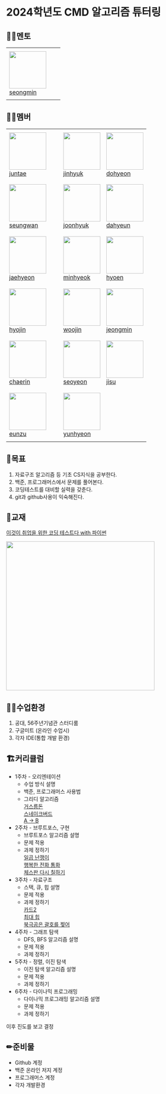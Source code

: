 # 2024학년도 CMD 알고리즘 튜터링

## 💁‍♂️멘토
<table>
  <tr height="140px">
    <td width="130px">
      <a href="https://github.com/seongm1n"><img height="100px" width="100px" src="https://avatars.githubusercontent.com/u/166149819?v=4"></a>
      <br>
      <a href="https://github.com/seongm1n">seongmin</a>
    </td>
  </tr>
</table>

## 🙋‍♂️멤버
<table>
  <tr height="140px">
    <td width="130px">
      <a href="https://github.com/jangjuntae"><img height="100px" width="100px" src="https://avatars.githubusercontent.com/u/91938434?v=4"></a>
      <br>
      <a href="https://github.com/jangjuntae">juntae</a>
    </td>
    <td>
      <a href="https://github.com/sukryu"><img height="100px" width="100px" src="https://avatars.githubusercontent.com/u/94154497?v=4"></a>
      <br>
      <a href="https://github.com/sukryu">jinhyuk</a>
    </td>
    <td>
      <a href="https://github.com/isdohyeon"><img height="100px" width="100px" src="https://avatars.githubusercontent.com/u/156043136?v=4"></a>
      <br>
      <a href="https://github.com/isdohyeon">dohyeon</a>
    </td>
  </tr>
  <tr height="140px">
    <td>
      <a href="https://github.com/svvchu"><img height="100px" width="100px" src="https://avatars.githubusercontent.com/u/112860927?v=4"></a>
      <br>
      <a href="https://github.com/svvchu">seungwan</a>
    </td>
    <td>
      <a href="https://github.com/SiRyung"><img height="100px" width="100px" src="https://avatars.githubusercontent.com/u/91623756?v=4"></a>
      <br>
      <a href="https://github.com/SiRyung">joonhyuk</a>
    </td>
    <td>
      <a href="https://github.com/mopy12"><img height="100px" width="100px" src="https://avatars.githubusercontent.com/u/166390212?v=4"></a>
      <br>
      <a href="https://github.com/mopy12">dahyeun</a>
    </td>
  </tr>
  <tr height="140px">
    <td>
      <a href="https://github.com/hamtory05"><img height="100px" width="100px" src="https://avatars.githubusercontent.com/u/163499219?v=4"></a>
      <br>
      <a href="https://github.com/hamtory05">jaehyeon</a>
    </td>
    <td>
      <a href="https://github.com/alsgur05"><img height="100px" width="100px" src="https://avatars.githubusercontent.com/u/76838480?v=4"></a>
      <br>
      <a href="https://github.com/alsgur05">minhyeok</a>
    </td>
    <td>
      <a href="https://github.com/hyoeun24"><img height="100px" width="100px" src="https://avatars.githubusercontent.com/u/163793234?v=4"></a>
      <br>
      <a href="https://github.com/hyoeun24">hyoen</a>
    </td>
  </tr>
  <tr height="140px">
    <td>
      <a href="https://github.com/hyojin-j"><img height="100px" width="100px" src="https://avatars.githubusercontent.com/u/166384892?v=4"></a>
      <br>
      <a href="https://github.com/hyojin-j">hyojin</a>
    </td>
    <td>
      <a href="https://github.com/Woojin525"><img height="100px" width="100px" src="https://avatars.githubusercontent.com/u/166416355?v=4"></a>
      <br>
      <a href="https://github.com/Woojin525">woojin</a>
    </td>
    <td>
      <a href="https://github.com/parkjm0114"><img height="100px" width="100px" src="https://avatars.githubusercontent.com/u/163758291?v=4"></a>
      <br>
      <a href="https://github.com/parkjm0114">jeongmin</a>
    </td>
  </tr>
  <tr height="140px">
    <td>
      <a href="https://github.com/chaerinu"><img height="100px" width="100px" src="https://avatars.githubusercontent.com/u/166604981?v=4"></a>
      <br>
      <a href="https://github.com/chaerinu">chaerin</a>
    </td>
    <td>
      <a href="https://github.com/tjdus04"><img height="100px" width="100px" src="https://avatars.githubusercontent.com/u/166391394?v=4"></a>
      <br>
      <a href="https://github.com/tjdus04">seoyeon</a>
    </td>
    </td>
    <td>
      <a href="https://github.com/JISUWITHALLCAPS"><img height="100px" width="100px" src="https://avatars.githubusercontent.com/u/128721747?v=4"></a>
      <br>
      <a href="https://github.com/JISUWITHALLCAPS">jisu</a>
    </td>
  </tr>
  <tr height="140px">
    <td>
      <a href="https://github.com/eunzzu"><img height="100px" width="100px" src="https://avatars.githubusercontent.com/u/145631943?v=4"></a>
      <br>
      <a href="https://github.com/eunzzu">eunzu</a>
    </td>
    <td>
      <a href="https://github.com/KYH-code"><img height="100px" width="100px" src="https://avatars.githubusercontent.com/u/92522544?v=4"></a>
      <br>
      <a href="https://github.com/KYH-code">yunhyeon</a>
    </td>
  </tr>
</table>


## 🥅목표
1. 자료구조 알고리즘 등 기초 CS지식을 공부한다.
2. 백준, 프로그래머스에서 문제를 풀어본다.
3. 코딩테스트를 대비할 실력을 갖춘다.
4. git과 github사용이 익숙해진다.


## 📖교재
[이것이 취업을 위한 코딩 테스트다 with 파이썬](https://www.yes24.com/Product/Goods/91433923)

<img src="https://image.yes24.com/goods/91433923/XL" height = 400>


## 🧑‍💻수업환경
1. 공대, 56주년기념관 스터디룸
2. 구글미트 (온라인 수업시)
3. 각자 IDE(통합 개발 환경)

## 🏗커리큘럼
- 1주차 - 오리엔테이션
  - 수업 방식 설명
  - 백준, 프로그래머스 사용법
  - 그리디 알고리즘<br>
  [거스름돈](https://www.acmicpc.net/problem/5585)<br>
  [스네이크버드](https://www.acmicpc.net/problem/16435)<br>
  [A -> B](https://www.acmicpc.net/problem/16953)<br>
- 2주차 - 브루트포스, 구현
  - 브루트포스 알고리즘 설명
  - 문제 적용
  - 과제 정하기<br>
  [일곱 난쟁이](https://www.acmicpc.net/problem/2309)<br>
  [행복한 전화 통화](https://www.acmicpc.net/problem/3863)<br>
  [체스판 다시 칠하기](https://www.acmicpc.net/problem/1018)<br>
- 3주차 - 자료구조
  - 스택, 큐, 힙 설명
  - 문제 적용
  - 과제 정하기<br>
  [카드2](https://www.acmicpc.net/problem/2164)<br>
  [최대 힙](https://www.acmicpc.net/problem/11279)<br>
  [북극곰은 괄호를 찢어](https://www.acmicpc.net/problem/25918)<br>
- 4주차 - 그래프 탐색
  - DFS, BFS 알고리즘 설명
  - 문제 적용
  - 과제 정하기
- 5주차 - 정렬, 이진 탐색
  - 이진 탐색 알고리즘 설명
  - 문제 적용
  - 과제 정하기
- 6주차 - 다이나믹 프로그래밍
  - 다이나믹 프로그래밍 알고리즘 설명
  - 문제 적용
  - 과제 정하기

이후 진도를 보고 결정

## ✏준비물
- Github 계정
- 백준 온라인 저지 계정
- 프로그래머스 계정
- 각자 개발환경
